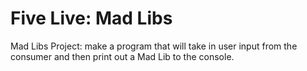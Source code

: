 # Five Live: Mad Libs
Mad Libs Project: make a program that will take in user input from the consumer and then print out a Mad Lib to the console.
